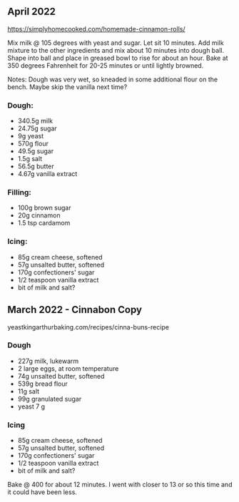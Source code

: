 ## April 2022
https://simplyhomecooked.com/homemade-cinnamon-rolls/

Mix milk @ 105 degrees with yeast and sugar. Let sit 10 minutes. Add milk mixture to the other ingredients and mix about 10 minutes into dough ball. Shape into ball and place in greased bowl to rise for about an hour. Bake at 350 degrees Fahrenheit for 20-25 minutes or until lightly browned.

Notes: Dough was very wet, so kneaded in some additional flour on the bench. Maybe skip the vanilla next time?

### Dough:
- 340.5g milk
- 24.75g sugar
- 9g yeast
- 570g flour
- 49.5g sugar
- 1.5g salt
- 56.5g butter
- 4.67g vanilla extract

### Filling:
- 100g brown sugar 
- 20g cinnamon
- 1.5 tsp cardamom

### Icing:
- 85g cream cheese, softened
- 57g unsalted butter, softened
- 170g confectioners' sugar
- 1/2 teaspoon vanilla extract
- bit of milk and salt?


## March 2022 - Cinnabon Copy
yeastkingarthurbaking.com/recipes/cinna-buns-recipe

### Dough
- 227g milk, lukewarm
- 2 large eggs, at room temperature
- 74g unsalted butter, softened
- 539g bread flour
- 11g salt
- 99g granulated sugar
- yeast 7 g

### Icing
- 85g cream cheese, softened
- 57g unsalted butter, softened
- 170g confectioners' sugar
- 1/2 teaspoon vanilla extract
- bit of milk and salt?

Bake @ 400 for about 12 minutes. I went with closer to 13 or so this time and it could have been less.

